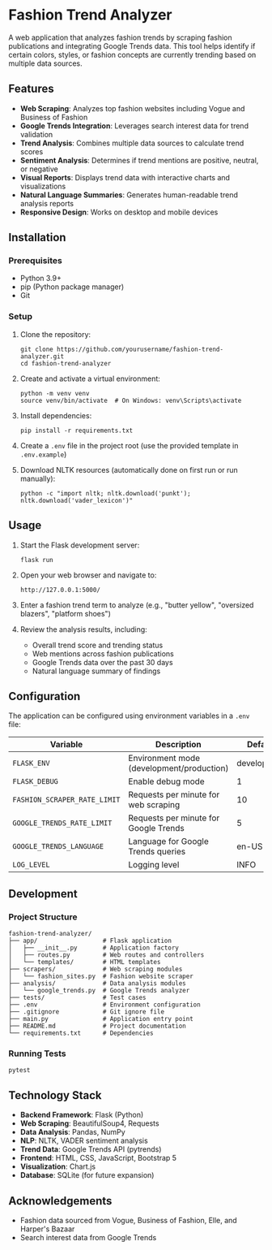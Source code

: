 # Fashion Trend Analyzer

A web application that analyzes fashion trends by scraping fashion publications and integrating Google Trends data. This tool helps identify if certain colors, styles, or fashion concepts are currently trending based on multiple data sources.

## Features

- **Web Scraping**: Analyzes top fashion websites including Vogue and Business of Fashion
- **Google Trends Integration**: Leverages search interest data for trend validation
- **Trend Analysis**: Combines multiple data sources to calculate trend scores
- **Sentiment Analysis**: Determines if trend mentions are positive, neutral, or negative
- **Visual Reports**: Displays trend data with interactive charts and visualizations
- **Natural Language Summaries**: Generates human-readable trend analysis reports
- **Responsive Design**: Works on desktop and mobile devices

## Installation

### Prerequisites

- Python 3.9+
- pip (Python package manager)
- Git

### Setup

1. Clone the repository:
   ```
   git clone https://github.com/yourusername/fashion-trend-analyzer.git
   cd fashion-trend-analyzer
   ```

2. Create and activate a virtual environment:
   ```
   python -m venv venv
   source venv/bin/activate  # On Windows: venv\Scripts\activate
   ```

3. Install dependencies:
   ```
   pip install -r requirements.txt
   ```

4. Create a `.env` file in the project root (use the provided template in `.env.example`)

5. Download NLTK resources (automatically done on first run or run manually):
   ```
   python -c "import nltk; nltk.download('punkt'); nltk.download('vader_lexicon')"
   ```

## Usage

1. Start the Flask development server:
   ```
   flask run
   ```

2. Open your web browser and navigate to:
   ```
   http://127.0.0.1:5000/
   ```

3. Enter a fashion trend term to analyze (e.g., "butter yellow", "oversized blazers", "platform shoes")

4. Review the analysis results, including:
   - Overall trend score and trending status
   - Web mentions across fashion publications
   - Google Trends data over the past 30 days
   - Natural language summary of findings

## Configuration

The application can be configured using environment variables in a `.env` file:

| Variable | Description | Default |
|----------|-------------|---------|
| `FLASK_ENV` | Environment mode (development/production) | development |
| `FLASK_DEBUG` | Enable debug mode | 1 |
| `FASHION_SCRAPER_RATE_LIMIT` | Requests per minute for web scraping | 10 |
| `GOOGLE_TRENDS_RATE_LIMIT` | Requests per minute for Google Trends | 5 |
| `GOOGLE_TRENDS_LANGUAGE` | Language for Google Trends queries | en-US |
| `LOG_LEVEL` | Logging level | INFO |

## Development

### Project Structure

```
fashion-trend-analyzer/
├── app/                  # Flask application
│   ├── __init__.py       # Application factory
│   ├── routes.py         # Web routes and controllers
│   └── templates/        # HTML templates
├── scrapers/             # Web scraping modules
│   └── fashion_sites.py  # Fashion website scraper
├── analysis/             # Data analysis modules
│   └── google_trends.py  # Google Trends analyzer
├── tests/                # Test cases
├── .env                  # Environment configuration
├── .gitignore            # Git ignore file
├── main.py               # Application entry point
├── README.md             # Project documentation
└── requirements.txt      # Dependencies
```

### Running Tests

```
pytest
```

## Technology Stack

- **Backend Framework**: Flask (Python)
- **Web Scraping**: BeautifulSoup4, Requests
- **Data Analysis**: Pandas, NumPy
- **NLP**: NLTK, VADER sentiment analysis
- **Trend Data**: Google Trends API (pytrends)
- **Frontend**: HTML, CSS, JavaScript, Bootstrap 5
- **Visualization**: Chart.js
- **Database**: SQLite (for future expansion)

## Acknowledgements

- Fashion data sourced from Vogue, Business of Fashion, Elle, and Harper's Bazaar
- Search interest data from Google Trends
